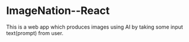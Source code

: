 # ImageNation--React
This is a web app which produces images using AI by taking some input text(prompt) from user.
